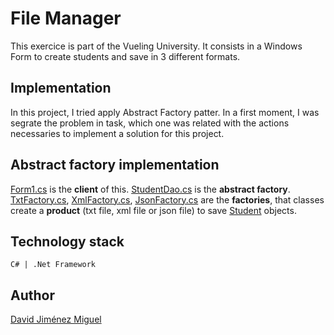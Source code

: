 # File Manager
This exercice is part of the Vueling University. It consists in a Windows Form to create students and save in 3 different formats.
## Implementation
In this project, I tried apply Abstract Factory patter. In a first moment, I was segrate the problem in task, which one was related with the actions necessaries to implement a solution for this project.
## Abstract factory implementation
[Form1.cs](https://github.com/davidjimenez92/FileManager/blob/master/FileManager.Presentation.WinSite/Form1.cs) is the **client** of this.
[StudentDao.cs](https://github.com/davidjimenez92/FileManager/blob/master/FileManager.DataAccess.Data/StudentDao.cs) is the **abstract factory**.
[TxtFactory.cs](https://github.com/davidjimenez92/FileManager/blob/master/FileManager.DataAccess.Data/TxtFactory.cs), [XmlFactory.cs](https://github.com/davidjimenez92/FileManager/blob/master/FileManager.DataAccess.Data/XmlFactory.cs), [JsonFactory.cs](https://github.com/davidjimenez92/FileManager/blob/master/FileManager.DataAccess.Data/JsonFactory.cs) are the **factories**,
that classes create a **product** (txt file, xml file or json file) to save [Student](https://github.com/davidjimenez92/FileManager/blob/master/FileManager.Common.Layer/Student.cs) objects.

## Technology stack
`C# | .Net Framework`
## Author
[David Jiménez Miguel](https://github.com/davidjimenez92)
